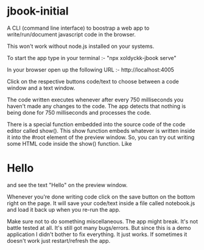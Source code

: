 # jbook-initial
A CLI (command line interface) to boostrap a web app to write/run/document javascript code in the browser.

This won't work without node.js installed on your systems.

To start the app type in your terminal :- "npx xoldyckk-jbook serve"

In your browser open up the following URL :- http://localhost:4005

Click on the respective buttons code/text to choose between a code window and a text window.

The code written executes whenever after every 750 milliseconds you haven't made any changes to the code.
The app detects that nothing is being done for 750 milliseconds and processes the code.

There is a special function embedded into the source code of the code editor called show().
This show function embeds whatever is written inside it into the #root element of the preview window.
So, you can try out writing some HTML code inside the show() function.
Like <h1>Hello</h1> and see the text "Hello" on the preview window.

Whenever you're done writing code click on the save button on the bottom right on the page.
It will save your code/text inside a file called notebook.js and load it back up when you re-run the app.

Make sure not to do something miscellaneous. The app might break. It's not battle tested at all. It's still got many bugs/errors.
But since this is a demo application I didn't bother to fix everything. It just works.
If sometimes it doesn't work just restart/refresh the app.
